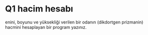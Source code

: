 # Q1 hacim hesabı

enini, boyunu ve yüksekliği verilen bir odanın (dikdortgen prizmanin) hacmini hesaplayan bir program yazınız.